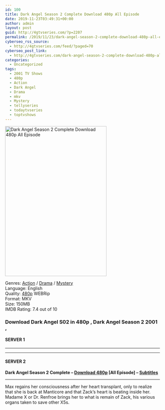 ```yaml
---
id: 100
title: Dark Angel Season 2 Complete Download 480p All Episode
date: 2019-11-23T03:49:31+00:00
author: admin
layout: post
guid: http://4gtvseries.com/?p=2207
permalink: /2019/11/23/dark-angel-season-2-complete-download-480p-all-episode/
cyberseo_rss_source:
  - http://4gtvseries.com/feed/?paged=70
cyberseo_post_link:
  - http://4gtvseries.com/dark-angel-season-2-complete-download-480p-all-episode/
categories:
  - Uncategorized
tags:
  - 2001 TV Shows
  - 480p
  - Action
  - Dark Angel
  - Drama
  - mkv
  - Mystery
  - tellyseries
  - todaytvseries
  - toptvshows
---
```

<img loading="lazy" class="aligncenter" src="https://1.bp.blogspot.com/-SZLNdPvRBP8/XdgcxKAuwtI/AAAAAAAAATI/exn18sAVUGIO_YXGHbI_WSZDBWN-sazzgCK4BGAYYCw/s1600/Dark%2BAngel%2BSeason%2B2.jpg" alt="Dark Angel Season 2 Complete Download 480p All Episode" width="330" height="488" />

Genres: <a href="http://4gtvseries.com/tag/action/" data-wpel-link="internal">Action</a> /&nbsp;<a href="http://4gtvseries.com/tag/drama/" data-wpel-link="internal">Drama</a> / <a href="http://4gtvseries.com/tag/mystery/" data-wpel-link="internal">Mystery</a>  
Language: English  
Quality:&nbsp;<a href="http://4gtvseries.com/tag/480p/" data-wpel-link="internal">480p</a> WEBRip  
Format: MKV  
Size: 150MB  
IMDB Rating: 7.4 out of 10

### **Download Dark Angel S02 in 480p , Dark Angel Season 2 2001 ,&nbsp;**

#### <span><strong>SERVER 1</strong></span>

* * *

* * *

#### <span><strong>SERVER 2</strong></span>

**Dark Angel Season 2 Complete – <a href="http://dl480p.xyz/2124/" data-wpel-link="external" target="_blank" rel="nofollow external noopener noreferrer" class="wpel-icon-left"><i class="wpel-icon fa fa-download" aria-hidden="true"></i>Download 480p</a> [All Episode] – <a href="https://subscene.com/subtitles/dark-angel-second-season" data-wpel-link="external" target="_blank" rel="nofollow external noopener noreferrer" class="wpel-icon-left"><i class="wpel-icon fa fa-download" aria-hidden="true"></i>Subtitles</a>**

* * *

Max regains her consciousness after her heart transplant, only to realize that she is back at Manticore and that Zack’s heart is beating inside her. Madame X or Dr. Renfroe brings her to what is remain of Zack, his various organs taken to save other X5s.

<div align="center">
</div>